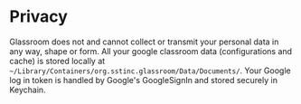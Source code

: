 # Privacy

Glassroom does not and cannot collect or transmit your personal data in any way, shape or form.
All your google classroom data (configurations and cache) is stored locally at 
`~/Library/Containers/org.sstinc.glassroom/Data/Documents/`.
Your Google log in token is handled by Google's GoogleSignIn and stored securely in Keychain.
